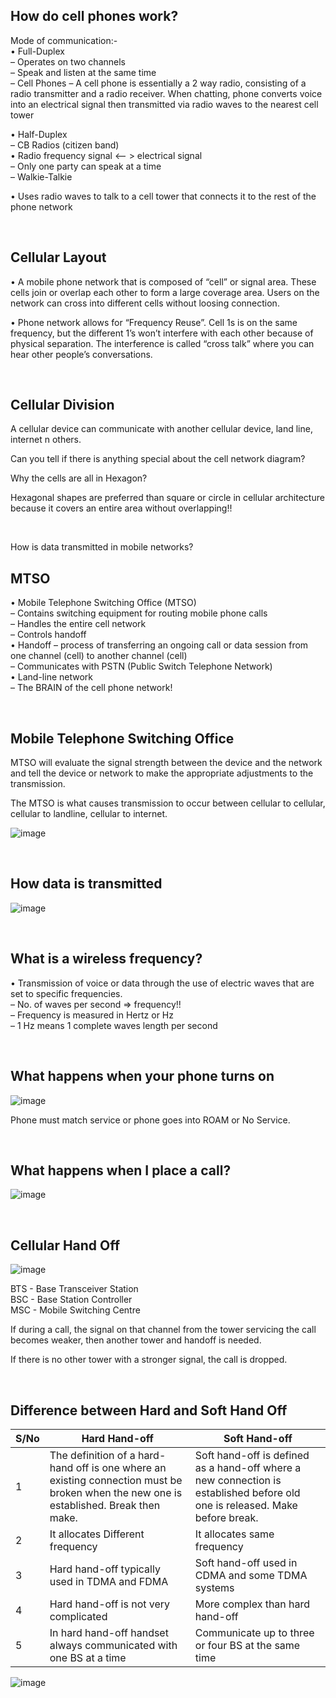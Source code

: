 ## How do cell phones work?  

Mode of communication:-  
• Full-Duplex  
– Operates on two channels  
– Speak and listen at the same time  
– Cell Phones – A cell phone is essentially a 2 way radio, consisting of a radio transmitter and a radio receiver. When chatting, phone converts voice into an electrical signal then transmitted via radio waves to the nearest cell tower  

• Half-Duplex  
– CB Radios (citizen band)  
• Radio frequency signal <-- > electrical signal  
– Only one party can speak at a time  
– Walkie-Talkie  

• Uses radio waves to talk to a cell tower that connects it to the rest of the phone network  

<br>

## Cellular Layout  

• A mobile phone network that is composed of “cell” or signal area. These cells join or overlap each other to form a large coverage area. Users on the network can cross into different cells without loosing connection.  

• Phone network allows for “Frequency Reuse”. Cell 1s is on the same frequency, but the different 1’s won’t interfere with each other because of physical separation. The interference is called “cross talk” where you can hear other people’s conversations.  

<br>

## Cellular Division  

A cellular device can communicate with another cellular device, land line, internet n others.  

Can you tell if there is anything special about the cell network diagram?  

Why the cells are all in Hexagon?  

Hexagonal shapes are preferred than square or circle in cellular architecture because it covers an entire area without overlapping!!  

<br>

How is data transmitted in mobile networks?  

## MTSO  

• Mobile Telephone Switching Office (MTSO)  
– Contains switching equipment for routing mobile phone calls  
– Handles the entire cell network  
– Controls handoff  
• Handoff – process of transferring an ongoing call or data session from one channel (cell) to another channel (cell)  
– Communicates with PSTN (Public Switch Telephone Network)  
• Land-line network  
– The BRAIN of the cell phone network!  

<br>

## Mobile Telephone Switching Office  

MTSO will evaluate the signal strength between the device and the network and tell the device or network to make the appropriate adjustments to the transmission.  

The MTSO is what causes transmission to occur between cellular to cellular, cellular to landline, cellular to internet.  

![image](../DFI/images/mtso.png)  

<br>

## How data is transmitted  

![image](../DFI/images/mobile_data_transmission.png)  

<br>

## What is a wireless frequency?  

• Transmission of voice or data through the use of electric waves that are set to specific frequencies.  
– No. of waves per second => frequency!!  
– Frequency is measured in Hertz or Hz  
– 1 Hz means 1 complete waves length per second  

<br>  

## What happens when your phone turns on  

![image](../DFI/images/when_phone_turns_on.png)  

Phone must match service or phone goes into ROAM or No Service.  

<br>

## What happens when I place a call?  

![image](../DFI/images/when_calling.png)  

<br>

## Cellular Hand Off  

![image](../DFI/images/cellular_hand_off.png)  

BTS - Base Transceiver Station  
BSC - Base Station Controller  
MSC - Mobile Switching Centre  

If during a call, the signal on that channel from the tower servicing the call becomes weaker, then another tower and handoff is needed.  

If there is no other tower with a stronger signal, the call is dropped.  

<br>

## Difference between Hard and Soft Hand Off  

| S/No | Hard Hand-off | Soft Hand-off |
| -----  | ------------ | ------------ |
| 1 | The definition of a hard-hand off is one where an existing connection must be broken when the new one is established. Break then make. | Soft hand-off is defined as a hand-off where a new connection is established before old one is released. Make before break. |
| 2 | It allocates Different frequency | It allocates same frequency |
| 3 | Hard hand-off typically used in TDMA and FDMA | Soft hand-off used in CDMA and some TDMA systems | 
| 4 | Hard hand-off is not very complicated | More complex than hard hand-off |
| 5 | In hard hand-off handset always communicated with one BS at a time | Communicate up to three or four BS at the same time| 

![image](../DFI/images/soft_vs_hard_handoff.png)  

